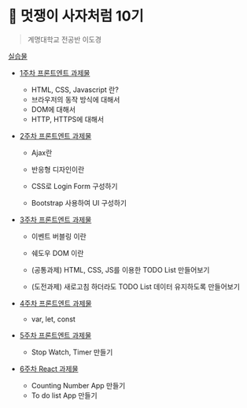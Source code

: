 🦁 멋쟁이 사자처럼 10기
===============
> 계명대학교 전공반 이도경

[실습물](https://lee7198.github.io/LikeLion/)

* [1주차 프론트엔트 과제물 ](https://github.com/lee7198/LikeLion/blob/main/cs/week1.md)
  * HTML, CSS, Javascript 란?
  * 브라우저의 동작 방식에 대해서
  * DOM에 대해서
  * HTTP, HTTPS에 대해서

* [2주차 프론트엔트 과제물 ](https://github.com/lee7198/LikeLion/blob/main/cs/week2.md)
  * Ajax란
  * 반응형 디자인이란
  
  * CSS로 Login Form 구성하기
  * Bootstrap 사용하여 UI 구성하기

* [3주차 프론트엔트 과제물 ](https://github.com/lee7198/LikeLion/blob/main/cs/week3.md)
  * 이벤트 버블링 이란
  * 쉐도우 DOM 이란
  
  * (공통과제) HTML, CSS, JS를 이용한 TODO List 만들어보기
  * (도전과제) 새로고침 하더라도 TODO List 데이터 유지하도록 만들어보기
 
* [4주차 프론트엔트 과제물 ](https://github.com/lee7198/LikeLion/blob/main/cs/week4.md)
  * var, let, const

* [5주차 프론트엔트 과제물 ](https://github.com/lee7198/LikeLion/blob/main/cs/week5.md)
  * Stop Watch, Timer 만들기

* [6주차 React 과제물 ](https://github.com/lee7198/LionReact)
  * Counting Number App 만들기
  * To do list App 만들기
